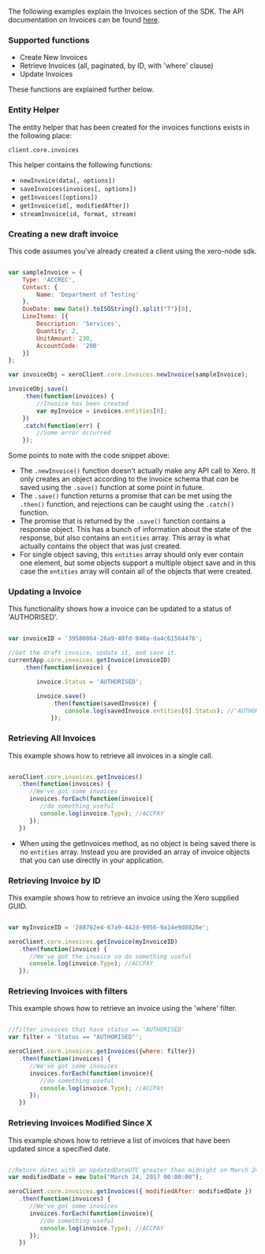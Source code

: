 The following examples explain the Invoices section of the SDK.  The API documentation on Invoices can be found [here](https://developer.xero.com/documentation/api/invoices).

### Supported functions

* Create New Invoices
* Retrieve Invoices (all, paginated, by ID, with 'where' clause)
* Update Invoices

These functions are explained further below.

### Entity Helper

The entity helper that has been created for the invoices functions exists in the following place:

`client.core.invoices`

This helper contains the following functions:

* `newInvoice(data[, options])`
* `saveInvoices(invoices[, options])`
* `getInvoices([options])`
* `getInvoice(id[, modifiedAfter])`
* `streamInvoice(id, format, stream)`

### Creating a new draft invoice

This code assumes you've already created a client using the xero-node sdk. 

```javascript

var sampleInvoice = {
    Type: 'ACCREC',
    Contact: {
        Name: 'Department of Testing'
    },
    DueDate: new Date().toISOString().split("T")[0],
    LineItems: [{
        Description: 'Services',
        Quantity: 2,
        UnitAmount: 230,
        AccountCode: '200'
    }]
};

var invoiceObj = xeroClient.core.invoices.newInvoice(sampleInvoice);

invoiceObj.save()
    .then(function(invoices) {
        //Invoice has been created 
        var myInvoice = invoices.entities[0];
    })
    .catch(function(err) {
        //Some error occurred
    });
```

Some points to note with the code snippet above:

* The `.newInvoice()` function doesn't actually make any API call to Xero.  It only creates an object according to the invoice schema that _can_ be saved using the `.save()` function at some point in future.
* The `.save()` function returns a promise that can be met using the `.then()` function, and rejections can be caught using the `.catch()` function.
* The promise that is returned by the `.save()` function contains a response object.  This has a bunch of information about the state of the response, but also contains an `entities` array.  This array is what actually contains the object that was just created. 
* For single object saving, this `entities` array should only ever contain one element, but some objects support a multiple object save and in this case the `entities` array will contain all of the objects that were created.

### Updating a Invoice

This functionality shows how a invoice can be updated to a status of 'AUTHORISED'.

```javascript

var invoiceID = '39580864-26a9-40fd-840a-da4c61564476';

//Get the draft invoice, update it, and save it.
currentApp.core.invoices.getInvoice(invoiceID)
    .then(function(invoice) {

        invoice.Status = 'AUTHORISED';

        invoice.save()
            .then(function(savedInvoice) {
                console.log(savedInvoice.entities[0].Status); //'AUTHORISED'
            });
```

### Retrieving All Invoices

This example shows how to retrieve all invoices in a single call.

```javascript

xeroClient.core.invoices.getInvoices()
   .then(function(invoices) {
      //We've got some invoices
      invoices.forEach(function(invoice){
         //do something useful
         console.log(invoice.Type); //ACCPAY
      });
   })
```

* When using the getInvoices method, as no object is being saved there is no `entities` array.  Instead you are provided an array of invoice objects that you can use directly in your application.

### Retrieving Invoice by ID

This example shows how to retrieve an invoice using the Xero supplied GUID.

```javascript

var myInvoiceID = '288762e4-67a9-442d-9956-9a14e9d8826e';

xeroClient.core.invoices.getInvoice(myInvoiceID)
   .then(function(invoice) {
      //We've got the invoice so do something useful
      console.log(invoice.Type); //ACCPAY
   });
```

### Retrieving Invoices with filters

This example shows how to retrieve an invoice using the 'where' filter.

```javascript

//filter invoices that have status == 'AUTHORISED'
var filter = 'Status == "AUTHORISED"';

xeroClient.core.invoices.getInvoices({where: filter})
   .then(function(invoices) {
      //We've got some invoices
      invoices.forEach(function(invoice){
         //do something useful
         console.log(invoice.Type); //ACCPAY
      });
   })
```

### Retrieving Invoices Modified Since X

This example shows how to retrieve a list of invoices that have been updated since a specified date.

```javascript

//Return dates with an UpdatedDateUTC greater than midnight on March 24th, 2017.
var modifiedDate = new Date("March 24, 2017 00:00:00");

xeroClient.core.invoices.getInvoices({ modifiedAfter: modifiedDate })
   .then(function(invoices) {
      //We've got some invoices
      invoices.forEach(function(invoice){
         //do something useful
         console.log(invoice.Type); //ACCPAY
      });
   })
```